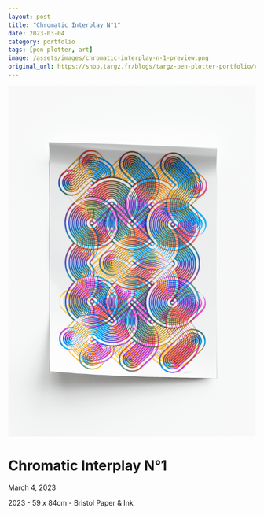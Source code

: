 ```yaml
---
layout: post
title: "Chromatic Interplay N°1"
date: 2023-03-04
category: portfolio
tags: [pen-plotter, art]
image: /assets/images/chromatic-interplay-n-1-preview.png
original_url: https://shop.targz.fr/blogs/targz-pen-plotter-portfolio/chromatic-interplay-n-1
---
```


![Chromatic Interplay N°1](/assets/images/chromatic-interplay-n-1-02.png)

# Chromatic Interplay N°1
March 4, 2023

2023 - 59 x 84cm - Bristol Paper & Ink